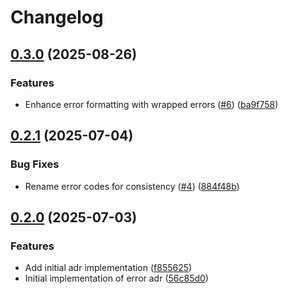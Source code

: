 # Changelog

## [0.3.0](https://github.com/TrogonStack/trogonerror/compare/v0.2.1...v0.3.0) (2025-08-26)


### Features

* Enhance error formatting with wrapped errors ([#6](https://github.com/TrogonStack/trogonerror/issues/6)) ([ba9f758](https://github.com/TrogonStack/trogonerror/commit/ba9f75840be61a10d674cd0fd198defdd1c42b37))

## [0.2.1](https://github.com/TrogonStack/trogonerror/compare/v0.2.0...v0.2.1) (2025-07-04)


### Bug Fixes

* Rename error codes for consistency ([#4](https://github.com/TrogonStack/trogonerror/issues/4)) ([884f48b](https://github.com/TrogonStack/trogonerror/commit/884f48b8f7b62a73c1199d74029486726b61f5d5))

## [0.2.0](https://github.com/TrogonStack/trogonerror/compare/trogonerror@v0.1.0...trogonerror@v0.2.0) (2025-07-03)


### Features

* Add initial adr implementation ([f855625](https://github.com/TrogonStack/trogonerror/commit/f85562580341c992522d7f3a6f4a8fbd8002bb46))
* Initial implementation of error adr ([56c85d0](https://github.com/TrogonStack/trogonerror/commit/56c85d0b3261134e8f79cef7f7c5f9e090bbeb29))
